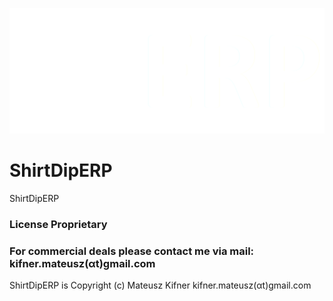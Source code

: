 ![ShirtDipERP](/assets/logo.png)
# ShirtDipERP 
ShirtDipERP

### License Proprietary
### For commercial deals please contact me via mail: kifner.mateusz(αt)gmail.com

ShirtDipERP is Copyright (c) Mateusz Kifner kifner.mateusz(αt)gmail.com
